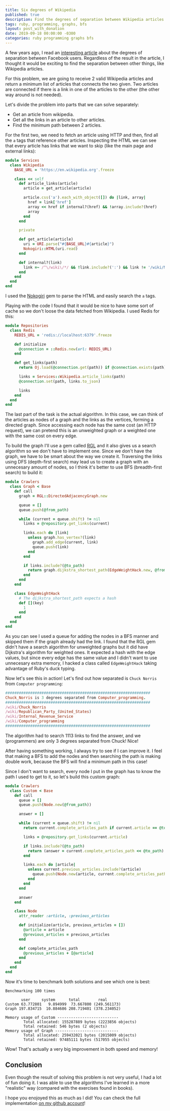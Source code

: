 ```yaml
---
title: Six degrees of Wikipedia
published: true
description: Find the degrees of separation between Wikipedia articles
tags: ruby, programming, graphs, bfs
layout: post_with_donation
date: 2019-09-18 00:00:00 -0300
categories: ruby programming graphs bfs
---
```


A few years ago, I read an [interesting article](https://research.fb.com/blog/2016/02/three-and-a-half-degrees-of-separation/) about the degrees of separation between Facebook users. Regardless of the result in the article, I thought it would be exciting to find the separation between other things, like Wikipedia articles.

For this problem, we are going to receive 2 valid Wikipedia articles and return a minimum list of articles that connects the two given. Two articles are connected if there is a link in one of the articles to the other (the other way around is not needed).

Let's divide the problem into parts that we can solve separately:

* Get an article from wikipedia.
* Get all the links in an article to other articles.
* Find the minimum path between 2 articles.

For the first two, we need to fetch an article using HTTP and then, find all the `a` tags that reference other articles. Inspecting the HTML we can see that every article has links that we want to skip (like the main page and external links):

```ruby
module Services
  class Wikipedia
    BASE_URL = 'https://en.wikipedia.org'.freeze

    class << self
      def article_links(article)
        article = get_article(article)

        article.css('a').each_with_object([]) do |link, array|
          href = link['href']
          array << href if internal?(href) && !array.include?(href)
          array
        end
      end

      private

      def get_article(article)
        uri = URI.parse("#{BASE_URL}#{article}")
        Nokogiri::HTML(uri.read)
      end

      def internal?(link)
        link =~ /^\/wiki\/*/ && !link.include?(':') && link != '/wiki/Main_Page'
      end
    end
  end
end
```

I used the [Nokogiri](https://nokogiri.org/) gem to parse the HTML and easily search the `a` tags.

Playing with the code I found that it would be nice to have some sort of cache so we don't loose the data fetched from Wikipedia. I used Redis for this:

```ruby
module Repositories
  class Redis
    REDIS_URL = 'redis://localhost:6379'.freeze

    def initialize
      @connection = ::Redis.new(url: REDIS_URL)
    end

    def get_links(path)
      return Oj.load(@connection.get(path)) if @connection.exists(path)

      links = Services::Wikipedia.article_links(path)
      @connection.set(path, links.to_json)

      links
    end
  end
end
```

The last part of the task is the actual algorithm. In this case, we can think of the articles as nodes of a graph and the links as the vertices, forming a directed graph. Since accessing each node has the same cost (an HTTP request), we can pretend this is an unweighted graph or a weighted one with the same cost on every edge.

To build the graph I'll use a gem called [RGL](https://github.com/monora/rgl) and it also gives us a search algorithm so we don't have to implement one. Since we don't have the graph, we have to be smart about the way we create it. Traversing the links using DFS (depth-first search) may lead us to create a graph with an unnecesary amount of nodes, so I think it's better to use BFS (breadth-first search) to build it:

```ruby
module Crawlers
  class Graph < Base
    def call
      graph = RGL::DirectedAdjacencyGraph.new

      queue = []
      queue.push(@from_path)

      while (current = queue.shift) != nil
        links = @repository.get_links(current)

        links.each do |link|
          unless graph.has_vertex?(link)
            graph.add_edge(current, link)
            queue.push(link)
          end
        end

        if links.include?(@to_path)
          return graph.dijkstra_shortest_path(EdgeWeightHack.new, @from_path, @to_path)
        end
      end
    end

    class EdgeWeightHack
      # The dijkstra_shortest_path expects a hash
      def [](key)
        1
      end
    end
  end
end
```

As you can see I used a queue for adding the nodes in a BFS manner and skipped them if the graph already had the link. I found that the RGL gem didn't have a search algorithm for unweighted graphs but it did have Dijkstra's algorithm for weighted ones. It expected a hash with the edge values, but since every edge has the same value and I didn't want to use unnecesary extra memory, I hacked a class called `EdgeWeightHack` taking advantage of Ruby's duck typing.

Now let's see this in action! Let's find out how separated is `Chuck Norris` from `Computer programming`:

```ruby
################################################################
Chuck_Norris is 3 degrees separated from Computer_programming.
################################################################
/wiki/Chuck_Norris
/wiki/Republican_Party_(United_States)
/wiki/Internal_Revenue_Service
/wiki/Computer_programming
################################################################
```

The algorithm had to search 1113 links to find the answer, and we (programmers) are only 3 degrees separated from Chuck! Nice!

After having something working, I always try to see if I can improve it. I feel that making a BFS to add the nodes and then searching the path is making double work, because the BFS will find a minimum path in this case!

Since I don't want to search, every node I put in the graph has to know the path I used to get to it, so let's build this custom graph:

```ruby
module Crawlers
  class Custom < Base
    def call
      queue = []
      queue.push(Node.new(@from_path))

      answer = []

      while (current = queue.shift) != nil
        return current.complete_articles_path if current.article == @to_path

        links = @repository.get_links(current.article)

        if links.include?(@to_path)
          return (answer = current.complete_articles_path << @to_path)
        end

        links.each do |article|
          unless current.previous_articles.include?(article)
            queue.push(Node.new(article, current.complete_articles_path))
          end
        end
      end

      answer
    end

    class Node
      attr_reader :article, :previous_articles

      def initialize(article, previous_articles = [])
        @article = article
        @previous_articles = previous_articles
      end

      def complete_articles_path
        @previous_articles + [@article]
      end
    end
  end
end
```

Now it's time to benchmark both solutions and see which one is best:

```
Benchmarking 100 times

       user     system      total        real
Custom 63.772801   9.894999  73.667800 (249.561173)
Graph 197.834715  10.884686 208.719401 (378.234052)

Memory usage of Custom ---------------------------
        Total allocated: 155287889 bytes (2223856 objects)
        Total retained: 546 bytes (2 objects)
Memory usage of Graph ----------------------------
        Total allocated: 259432021 bytes (2015009 objects)
        Total retained: 97485111 bytes (517055 objects)
```

Wow! That's actually a very big improvement in both speed and memory!

## Conclusion

Even though the result of solving this problem is not very useful, I had a lot of fun doing it. I was able to use the algorithms I've learned in a more "realistic" way (compared with the exercises found in books).

I hope you enojoyed this as much as I did! You can check the full implementation [on my github account](https://github.com/alebian/six-degrees-of-wikipedia)!

